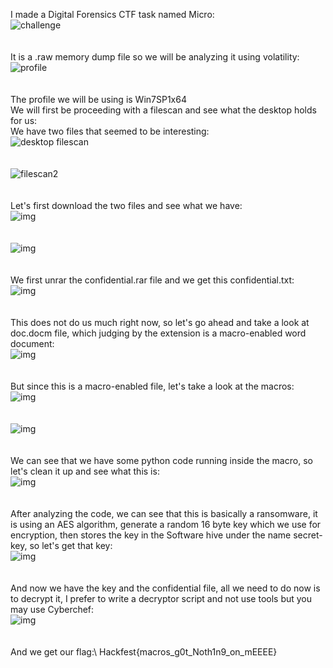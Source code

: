 I made a Digital Forensics CTF task named Micro:\
![challenge](images/image_2023-06-25_122238238.png)\
<br />
<br />
It is a .raw memory dump file so we will be analyzing it using volatility: \
![profile](images/image_2023-06-25_122651391.png)\
<br />
<br />
The profile we will be using is Win7SP1x64 \
We will first be proceeding with a filescan and see what the desktop holds for us:\
We have two files that seemed to be interesting:\
![desktop filescan](images/image_2023-06-25_123012529.png)\
<br />
<br />
![filescan2](images/image_2023-06-25_123154888.png)\
<br />
<br />
Let's first download the two files and see what we have: \
![img](images/image_2023-06-25_123317980.png)\
<br />
<br />
![img](images/image_2023-06-25_123535668.png)\
<br />
<br />
We first unrar the confidential.rar file and we get this confidential.txt:\
![img](images/image_2023-06-25_123727203.png)\
<br />
<br />
This does not do us much right now, so let's go ahead and take a look at doc.docm file, which judging by the extension is a macro-enabled word document: \
![img](images/image_2023-06-25_123855033.png)\
<br />
<br />
But since this is a macro-enabled file, let's take a look at the macros:\
![img](images/image_2023-06-25_124008759.png)\
<br />
<br />
![img](images/image_2023-06-25_124051394.png)\
<br />
<br />
We can see that we have some python code running inside the macro, so let's clean it up and see what this is:\
![img](images/image_2023-06-25_124615276.png)\
<br />
<br />
After analyzing the code, we can see that this is basically a ransomware, it is using an AES algorithm, generate a random 16 byte key which we use for encryption, then stores the key in the Software hive under the name secret-key, so let's get that key:\
![img](images/image_2023-06-25_125346199.png)\
<br />
<br />
And now we have the key and the confidential file, all we need to do now is to decrypt it, I prefer to write a decryptor script and not use tools but you may use Cyberchef: \
![img](images/image_2023-06-25_125800730.png)\
<br />
<br />
And we get our flag:\ 
Hackfest{macros_g0t_Noth1n9_on_mEEEE}
